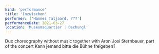 ```yaml
---
kind: 'performance'
title: 'Inzwischen'
performer: ['Hannes Taljaard, ???']
performanceDate: 2021-03-27
location: 'Museumsquartier | Dschungl'
---
```

Duo choreography without music together with Aron Josi Sternbauer, part of the concert Kann jemand bitte die Bühne freigeben?